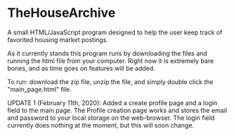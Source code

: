 # TheHouseArchive
A small HTML/JavaScript program designed to help the user keep track of favorited housing market postings.

As it currently stands this program runs by downloading the files and running the html file from your computer. Right now it is extremely bare bones, and as time goes on features will be added. 

To run: download the zip file, unzip the file, and simply double click the "main_page.html" file.

UPDATE 1 (February 11th, 2020): Added a create profile page and a login field to the main page. The Profile creation page works and stores the email and password to your local storage on the web-browser.
  The login field currently does nothing at the moment, but this will soon change.
